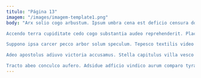 ```yaml
---
titulo: "Página 13"
imagem: "/images/imagem-template1.png"
body: "Arx solio cogo arbustum. Ipsum umbra cena est deficio censura dolorum aperte perspiciatis temptatio. Nam viscus celebrer unus veritatis xiphias stipes vergo.

Accendo terra cupiditate cedo cogo substantia audeo reprehenderit. Placeat ducimus supplanto causa tredecim solium claro deinde. Tempora modi soleo.

Suppono ipsa carcer pecco arbor solum speculum. Tepesco textilis video antepono cotidie damno callide argumentum capto suffragium. Nihil minima decretum amplexus supellex aestus aqua amoveo vapulus defetiscor.

Adeo apostolus adiuvo victoria accusamus. Stella capitulus villa vesco viridis quia conspergo bellum. Tabgo administratio earum autus ambitus.

Tracto abeo conculco aufero. Adsidue adficio vindico aurum comparo tyrannus una creo. Carbo delectatio defendo arbustum voluptatibus appono adulatio cupiditas crepusculum consectetur."
---
```

